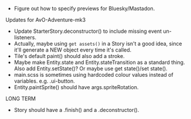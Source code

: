 - Figure out how to specify previews for Bluesky/Mastadon.

Updates for AvO-Adventure-mk3
- Update StarterStory.deconstructor() to include missing event un-listeners.
- Actually, maybe using `get assets()` in a Story isn't a good idea, since it'll generate a NEW object every time it's called.
- Tile's default paint() should also add a stroke.
- Maybe make Entity.state and Entity.stateTransition as a standard thing. Also add Entity.setState()? Or maybe use get state()/set state().
- main.scss is sometimes using hardcoded colour values instead of variables. e.g. .ui-button.
- Entity.paintSprite() should have args.spriteRotation.

LONG TERM
- Story should have a .finish() and a .deconstructor().